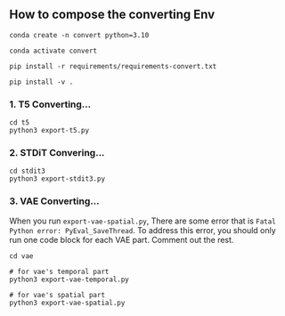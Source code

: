 ## How to compose the converting Env

```
conda create -n convert python=3.10

conda activate convert

pip install -r requirements/requirements-convert.txt

pip install -v .
```


### 1. T5 Converting...
```
cd t5
python3 export-t5.py
```

### 2. STDiT Convering...
```
cd stdit3
python3 export-stdit3.py
```

### 3. VAE Converting...
When you run `export-vae-spatial.py`, There are some error that is `Fatal Python error: PyEval_SaveThread`.
To address this error, you should only run one code block for each VAE part. Comment out the rest.

```
cd vae

# for vae's temporal part
python3 export-vae-temporal.py

# for vae's spatial part
python3 export-vae-spatial.py
```

